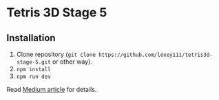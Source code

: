 # Tetris 3D Stage 5

## Installation

1. Clone repository (`git clone https://github.com/lexey111/tetris3d-stage-5.git` or other way).
2. `npm install`
3. `npm run dev`


Read [Medium article]() for details.
